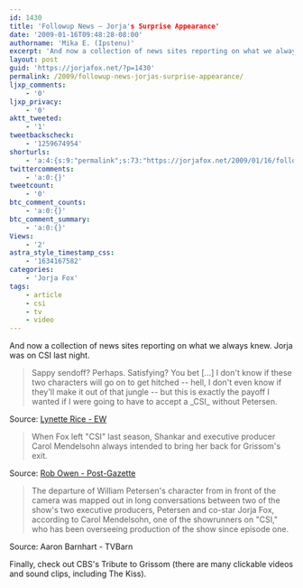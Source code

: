 ```yaml
---
id: 1430
title: 'Followup News — Jorja's Surprise Appearance'
date: '2009-01-16T09:48:28-08:00'
authorname: 'Mika E. (Ipstenu)'
excerpt: 'And now a collection of news sites reporting on what we always knew. Jorja was on CSI last night, plus CBS''s tribute to Grissom.'
layout: post
guid: 'https://jorjafox.net/?p=1430'
permalink: /2009/followup-news-jorjas-surprise-appearance/
ljxp_comments:
    - '0'
ljxp_privacy:
    - '0'
aktt_tweeted:
    - '1'
tweetbackscheck:
    - '1259674954'
shorturls:
    - 'a:4:{s:9:"permalink";s:73:"https://jorjafox.net/2009/01/16/followup-news-jorjas-surprise-appearance/";s:7:"tinyurl";s:25:"http://tinyurl.com/9t4lre";s:4:"isgd";s:18:"http://is.gd/52Zgv";s:5:"bitly";s:20:"http://bit.ly/4TcgEa";}'
twittercomments:
    - 'a:0:{}'
tweetcount:
    - '0'
btc_comment_counts:
    - 'a:0:{}'
btc_comment_summary:
    - 'a:0:{}'
Views:
    - '2'
astra_style_timestamp_css:
    - '1634167582'
categories:
    - 'Jorja Fox'
tags:
    - article
    - csi
    - tv
    - video
---
```


And now a collection of news sites reporting on what we always knew. Jorja was on CSI last night.

<blockquote>Sappy sendoff? Perhaps. Satisfying? You bet [...] I don't know if these two characters will go on to get hitched -- hell, I don't even know if they'll make it out of that jungle -- but this is exactly the payoff I wanted if I were going to have to accept a _CSI_ without Petersen.</blockquote>
Source: <a href="http://popwatch.ew.com/popwatch/2009/01/csi-william-pet.html">Lynette Rice - EW</a>

<blockquote>When Fox left "CSI" last season, Shankar and executive producer Carol Mendelsohn always intended to bring her back for Grissom's exit.</blockquote>
Source: <a href="http://www.post-gazette.com/pg/09016/942125-42.stm">Rob Owen - Post-Gazette</a>

<blockquote>The departure of William Petersen's character from in front of the camera was mapped out in long conversations between two of the show's two executive producers, Petersen and co-star Jorja Fox, according to Carol Mendelsohn, one of the showrunners on "CSI," who has been overseeing production of the show since episode one.</blockquote>
Source: Aaron Barnhart - TVBarn

Finally, check out CBS's Tribute to Grissom (there are many clickable videos and sound clips, including The Kiss).
